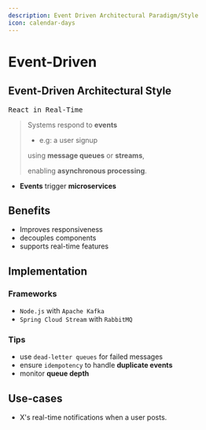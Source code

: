 ```yaml
---
description: Event Driven Architectural Paradigm/Style
icon: calendar-days
---
```


# Event-Driven

## Event-Driven Architectural Style

<kbd>React in Real-Time</kbd>

> Systems respond to **events**&#x20;
>
> * e.g: a user signup&#x20;
>
> using **message queues** or **streams**,
>
> enabling **asynchronous processing**.



* **Events** trigger **microservices**



## Benefits

* Improves responsiveness
* decouples components
* supports real-time features



## Implementation

### Frameworks

* `Node.js` with `Apache Kafka`
* `Spring Cloud Stream` with `RabbitMQ`



### Tips

* use `dead-letter queues` for failed messages
* ensure `idempotency` to handle **duplicate events**
* monitor **queue depth**



## Use-cases

* X's real-time notifications when a user posts.



